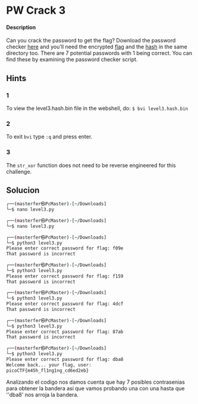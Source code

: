 # PW Crack 3

#### Description
Can you crack the password to get the flag? Download the password checker [here](https://artifacts.picoctf.net/c/24/level3.py) and you'll need the encrypted [flag](https://artifacts.picoctf.net/c/24/level3.flag.txt.enc) and the [hash](https://artifacts.picoctf.net/c/24/level3.hash.bin) in the same directory too. There are 7 potential passwords with 1 being correct. You can find these by examining the password checker script.


## Hints
### 1
To view the level3.hash.bin file in the webshell, do: `$ bvi level3.hash.bin`

### 2
To exit `bvi` type `:q` and press enter.

### 3
The `str_xor` function does not need to be reverse engineered for this challenge.


## Solucion
```bash
┌──(masterfer㉿PcMaster)-[~/Downloads]
└─$ nano level3.py   
                                                                                   
┌──(masterfer㉿PcMaster)-[~/Downloads]
└─$ nano level3.py
                                                                                   
┌──(masterfer㉿PcMaster)-[~/Downloads]
└─$ python3 level3.py 
Please enter correct password for flag: f09e
That password is incorrect
                                                                                   
┌──(masterfer㉿PcMaster)-[~/Downloads]
└─$ python3 level3.py
Please enter correct password for flag: f159
That password is incorrect
                                                                                   
┌──(masterfer㉿PcMaster)-[~/Downloads]
└─$ python3 level3.py
Please enter correct password for flag: 4dcf
That password is incorrect
                                                                                   
┌──(masterfer㉿PcMaster)-[~/Downloads]
└─$ python3 level3.py
Please enter correct password for flag: 87ab
That password is incorrect
                                                                                   
┌──(masterfer㉿PcMaster)-[~/Downloads]
└─$ python3 level3.py
Please enter correct password for flag: dba8
Welcome back... your flag, user:
picoCTF{m45h_fl1ng1ng_cd6ed2eb}

```

Analizando el codigo nos damos cuenta que hay 7 posibles contrasenias para obtener la bandera asi que vamos probando una con una hasta que ''dba8' nos arroja la bandera.